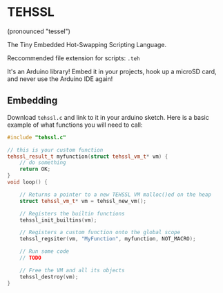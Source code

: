 # TEHSSL

(pronounced "tessel")

The Tiny Embedded Hot-Swapping Scripting Language.

Reccommended file extension for scripts: `.teh`

It's an Arduino library! Embed it in your projects, hook up a microSD card, and never use the Arduino IDE again!

## Embedding

Download `tehssl.c` and link to it in your arduino sketch. Here is a basic example of what functions you will need to call:

```cpp
#include "tehssl.c"

// this is your custom function
tehssl_result_t myfunction(struct tehssl_vm_t* vm) {
    // do something
    return OK;
}
void loop() {

    // Returns a pointer to a new TEHSSL VM malloc()ed on the heap
    struct tehssl_vm_t* vm = tehssl_new_vm();

    // Registers the builtin functions
    tehssl_init_builtins(vm);

    // Registers a custom function onto the global scope
    tehssl_regsiter(vm, "MyFunction", myfunction, NOT_MACRO);

    // Run some code
    // TODO

    // Free the VM and all its objects
    tehssl_destroy(vm);
}

```
